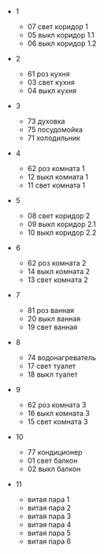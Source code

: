 * 1
  * 07 свет коридор 1
  * 05 выкл коридор 1.1
  * 06 выкл коридор 1.2

* 2
  * 61 роз кухня
  * 03 свет кухня
  * 04 выкл кухня

* 3
  * 73 духовка
  * 75 посудомойка
  * 71 холодильник

* 4
  * 62 роз комната 1
  * 12 выкл комната 1
  * 11 свет комната 1

* 5
  * 08 свет коридор 2
  * 09 выкл коридор 2.1
  * 10 выкл коридор 2.2

* 6
  * 62 роз комната 2
  * 14 выкл комната 2
  * 13 свет комната 2

* 7
  * 81 роз ванная
  * 20 выкл ванная
  * 19 свет ванная

* 8
  * 74 водонагреватель
  * 17 свет туалет
  * 18 выкл туалет

* 9
  * 62 роз комната 3
  * 16 выкл комната 3
  * 15 свет комната 3

* 10
  * 77 кондиционер
  * 01 свет балкон
  * 02 выкл балкон

* 11
  * витая пара 1
  * витая пара 2
  * витая пара 3
  * витая пара 4
  * витая пара 5
  * витая пара 6
